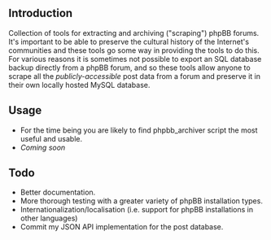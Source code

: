 ## Introduction
Collection of tools for extracting and archiving ("scraping") phpBB forums. It's important to be able to preserve the cultural history of the Internet's communities and these tools go some way in providing the tools to do this. For various reasons it is sometimes not possible to export an SQL database backup directly from a phpBB forum, and so these tools allow anyone to scrape all the *publicly-accessible* post data from a forum and preserve it in their own locally hosted MySQL database.

## Usage
* For the time being you are likely to find phpbb_archiver script the most useful and usable.
* *Coming soon*

## Todo
* Better documentation.
* More thorough testing with a greater variety of phpBB installation types.
* Internationalization/localisation (i.e. support for phpBB installations in other languages)
* Commit my JSON API implementation for the post database.

